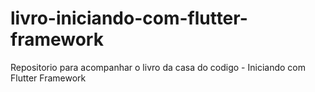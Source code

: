 # livro-iniciando-com-flutter-framework
Repositorio para acompanhar o livro da casa do codigo - Iniciando com Flutter Framework
